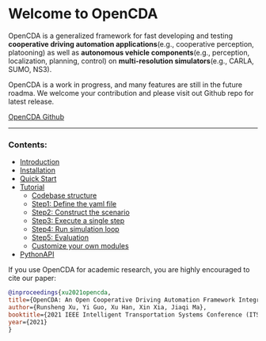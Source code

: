 Welcome to OpenCDA
=====

OpenCDA is a generalized framework for fast developing and testing <strong>cooperative driving automation 
applications</strong>(e.g., cooperative perception, platooning) as well as <strong>autonomous vehicle components</strong>(e.g., 
perception, localization, planning, control) on <strong>multi-resolution simulators</strong>(e.g., CARLA, SUMO, NS3).

OpenCDA is a work in progress, and many features are still in the future roadma.
 We welcome your contribution and please visit out Github repo for latest release.


<div class="build-buttons">
<a href="https://github.com/ucla-mobility/OpenCDA" target="_blank" class="btn btn-neutral" title="Go to the latest OpenCDA release">
OpenCDA Github</a>
</div>

---
### Contents:
* [Introduction](OpenCDA_introduction.md)
* [Installation](OpenCDA_installation.md)
* [Quick Start](OpenCDA_getstarted.md)
* [Tutorial](OpenCDA_tutorial.md)   
    * [Codebase structure](codebase_structure.md)
    * [Step1: Define the yaml file](OpenCDA_tutorial.md#step1-define-the-yaml-file)
    * [Step2: Construct the scenario](OpenCDA_tutorial.md#step2-construct-scenario)
    * [Step3: Execute a single step](OpenCDA_tutorial.md#step3-execute-a-single-step)
    * [Step4: Run simulation loop](OpenCDA_tutorial.md#step4-keep-the-simulation-loop-running)
    * [Step5: Evaluation](OpenCDA_tutorial.md#step5-evaluation)
    * [Customize your own modules](OpenCDA_tutorial.md#customize-your-own-algorithms)
* [PythonAPI](tmp/pid_controller.md)


If you use OpenCDA for academic research, you are highly encouraged to cite our paper:  
 ```bibtex
@inproceedings{xu2021opencda,
title={OpenCDA: An Open Cooperative Driving Automation Framework Integrated with Multi-resolution Simulations},
author={Runsheng Xu, Yi Guo, Xu Han, Xin Xia, Jiaqi Ma},
booktitle={2021 IEEE Intelligent Transportation Systems Conference (ITSC)},
year={2021}
}
```
